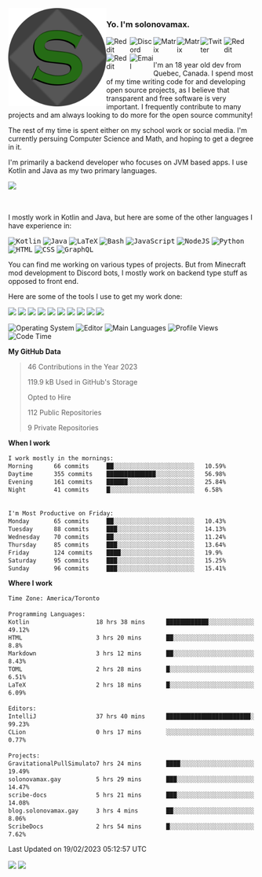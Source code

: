 <img align="left" alt="Avatar" width="200px" src="https://raw.githubusercontent.com/solonovamax/solonovamax/main/solonovamax-circle.png" />

### Yo. I'm solonovamax.

<a href="https://gitlab.com/solonovamax">
    <img align="left" alt="Reddit" width="48px" src="https://img.icons8.com/color/2x/gitlab.png">
</a>

<a href="https://discord.solonovamax.gay">
    <img align="left" alt="Discord" width="48px" src="https://img.icons8.com/color/2x/discord-logo.png">
</a>

<a href="https://matrix.to/#/@solonovamax:matrix.org?#gh-light-mode-only">
    <img align="left" alt="Matrix" width="48px" src="https://img.icons8.com/000000/material/2x/matrix-logo.png">
</a>
<a href="https://matrix.to/#/@solonovamax:matrix.org?#gh-dark-mode-only">
    <img align="left" alt="Matrix" width="48px" src="https://img.icons8.com/FFFFFF/material/2x/matrix-logo.png">
</a>

<a href="https://twitter.com/solonovamax">
    <img align="left" alt="Twitter" width="48px" src="https://img.icons8.com/color/2x/twitter.png">
</a>

<!-- <a href="https://twitch.tv/solonovamax">
    <img align="left" alt="Twitch" width="48px" src="https://img.icons8.com/color/2x/twitch.png">
</a> -->

<a href="https://reddit.com/u/solonovamax">
    <img align="left" alt="Reddit" width="48px" src="https://img.icons8.com/color/2x/reddit.png">
</a>

<a href="https://www.youtube.com/channel/UCTxCeyGu41WfEBT8mXpjHMA">
    <img align="left" alt="Reddit" width="48px" src="https://img.icons8.com/color/2x/youtube.png">
</a>

<a href="mailto:solonovamax@12oclockpoint.com">
    <img align="left" alt="Email" width="48px" src="https://img.icons8.com/fluency/2x/mail.png">
</a>

<!-- <a href="https://open.spotify.com/user/solonovamax">
    <img align="left" alt="Spotify" width="48px" src="https://img.icons8.com/color/2x/spotify.png">
</a> -->

<br/>
<br/>

I'm an 18 year old dev from Quebec, Canada.
I spend most of my time writing code for and developing open source projects, as I believe that transparent and free software is very important.
I frequently contribute to many projects and am always looking to do more for the open source community!

The rest of my time is spent either on my school work or social media. I'm currently persuing Computer Science and Math, and hoping to get a degree in it.

I'm primarily a backend developer who focuses on JVM based apps. I use Kotlin and Java as my two primary languages.


<a href="https://github.com/ryo-ma/github-profile-trophy"><img src="https://github-profile-trophy.vercel.app/?username=solonovamax&margin-w=15&row=1"/></a> 

<br/>

I mostly work in Kotlin and Java, but here are some of the other languages I have experience in:

<kbd><img height="32" alt="Kotlin" src="https://img.icons8.com/color/1x/kotlin.png"></kbd>
<kbd><img height="32" alt="Java" src="https://img.icons8.com/color/1x/java-coffee-cup-logo.png"></kbd>
<kbd><img height="32" alt="LaTeX" src="https://img.icons8.com/color/1x/latex.png"></kbd>
<kbd><img height="32" alt="Bash" src="https://img.icons8.com/color/1x/console.png"></kbd>
<kbd><img height="32" alt="JavaScript" src="https://img.icons8.com/color/1x/javascript.png"></kbd>
<kbd><img height="32" alt="NodeJS" src="https://img.icons8.com/color/1x/nodejs.png"></kbd>
<kbd><img height="32" alt="Python" src="https://img.icons8.com/color/1x/python.png"></kbd>
<kbd><img height="32" alt="HTML" src="https://img.icons8.com/color/1x/html-5.png"></kbd>
<kbd><img height="32" alt="CSS" src="https://img.icons8.com/color/1x/css3.png"></kbd>
<kbd><img height="32" alt="GraphQL" src="https://img.icons8.com/color/1x/graphql.png"></kbd>

You can find me working on various types of projects.
But from Minecraft mod development to Discord bots, I mostly work on backend type stuff as opposed to front end.

Here are some of the tools I use to get my work done:

<kbd><img height="32" src="https://img.icons8.com/color/2x/intellij-idea.png"></kbd>
<kbd><img height="32" src="https://img.icons8.com/color/2x/linux.png"></kbd>
<kbd><img height="32" src="https://img.icons8.com/fluent/2x/console.png"></kbd>
<kbd><img height="32" src="https://img.icons8.com/color/2x/open-source.png"></kbd>
<kbd><img height="32" src="https://img.icons8.com/color/2x/git.png"></kbd>
<kbd><img height="32" src="https://img.icons8.com/color/2x/docker.png"></kbd>
<kbd><img height="32" src="https://img.icons8.com/color/2x/mongodb.png"></kbd>
<kbd><img height="32" src="https://img.icons8.com/color/2x/nginx.png"></kbd>
<a href="?#gh-light-mode-only"><kbd><img height="32" src="https://img.icons8.com/metro/2x/mysql.png"></kbd></a>
<a href="?#gh-dark-mode-only"><kbd><img height="32" src="https://img.icons8.com/FFFFFF/metro/2x/mysql.png"></kbd></a>

![Operating System](https://img.shields.io/badge/OS-Arch%20Linux-informational?style=for-the-badge&logo=Arch%20Linux&logoColor=white&color=007ec6)
![Editor](https://img.shields.io/badge/Editor-IntelliJ%20Idea-informational?style=for-the-badge&logo=IntelliJ%20Idea&logoColor=white&color=007ec6)
![Main Languages](https://img.shields.io/badge/Main%20Languages-Java%20%26%20Kotlin-informational?style=for-the-badge&logo=Java&logoColor=white&color=007ec6)
![Profile Views](https://komarev.com/ghpvc/?username=solonovamax&color=blue&style=for-the-badge)
![Code Time](https://img.shields.io/endpoint?url=https://wakapi.dev/api/compat/shields/v1/solonovamax/interval:all_time&label=Code%20Time&style=for-the-badge&color=blue)

<!--START_SECTION:waka-->
**My GitHub Data**

> 46 Contributions in the Year 2023
> 
> 119.9 kB Used in GitHub's Storage
> 
> Opted to Hire
> 
> 112 Public Repositories
> 
> 9 Private Repositories
> 
**When I work** 

```text
I work mostly in the mornings: 
Morning      66 commits     ██░░░░░░░░░░░░░░░░░░░░░░░   10.59% 
Daytime      355 commits    ██████████████░░░░░░░░░░░   56.98% 
Evening      161 commits    ██████░░░░░░░░░░░░░░░░░░░   25.84% 
Night        41 commits     █░░░░░░░░░░░░░░░░░░░░░░░░   6.58%


I'm Most Productive on Friday: 
Monday       65 commits     ██░░░░░░░░░░░░░░░░░░░░░░░   10.43% 
Tuesday      88 commits     ███░░░░░░░░░░░░░░░░░░░░░░   14.13% 
Wednesday    70 commits     ██░░░░░░░░░░░░░░░░░░░░░░░   11.24% 
Thursday     85 commits     ███░░░░░░░░░░░░░░░░░░░░░░   13.64% 
Friday       124 commits    ████░░░░░░░░░░░░░░░░░░░░░   19.9% 
Saturday     95 commits     ███░░░░░░░░░░░░░░░░░░░░░░   15.25% 
Sunday       96 commits     ███░░░░░░░░░░░░░░░░░░░░░░   15.41%

```


**Where I work** 

```text
Time Zone: America/Toronto

Programming Languages: 
Kotlin                   18 hrs 38 mins      ████████████░░░░░░░░░░░░░   49.12% 
HTML                     3 hrs 20 mins       ██░░░░░░░░░░░░░░░░░░░░░░░   8.8% 
Markdown                 3 hrs 12 mins       ██░░░░░░░░░░░░░░░░░░░░░░░   8.43% 
TOML                     2 hrs 28 mins       █░░░░░░░░░░░░░░░░░░░░░░░░   6.51% 
LaTeX                    2 hrs 18 mins       █░░░░░░░░░░░░░░░░░░░░░░░░   6.09%

Editors: 
IntelliJ                 37 hrs 40 mins      ████████████████████████░   99.23% 
CLion                    0 hrs 17 mins       ░░░░░░░░░░░░░░░░░░░░░░░░░   0.77%

Projects: 
GravitationalPullSimulato7 hrs 24 mins       ████░░░░░░░░░░░░░░░░░░░░░   19.49% 
solonovamax.gay          5 hrs 29 mins       ███░░░░░░░░░░░░░░░░░░░░░░   14.47% 
scribe-docs              5 hrs 21 mins       ███░░░░░░░░░░░░░░░░░░░░░░   14.08% 
blog.solonovamax.gay     3 hrs 4 mins        ██░░░░░░░░░░░░░░░░░░░░░░░   8.06% 
ScribeDocs               2 hrs 54 mins       █░░░░░░░░░░░░░░░░░░░░░░░░   7.62%

```


 Last Updated on 19/02/2023 05:12:57 UTC
<!--END_SECTION:waka-->

<div style="white-space:nowrap;width:100%;position: relative;display: inline-block">
<img align="center" src="https://github-readme-stats.vercel.app/api?username=solonovamax&custom_title=solonovamax%27s%20Github%20Stats&langs_count=5&include_all_commits=true&count_private=true&show_icons=true&theme=github_dark"/>
<img align="center" src="https://github-readme-stats.vercel.app/api/wakatime?api_domain=wakapi.dev&username=solonovamax&range=last_30_days&custom_title=solonovamax%27s+Primary+Languages+%28Last+Month%29&langs_count=10&show_icons=true&theme=github_dark"/>
</div>
